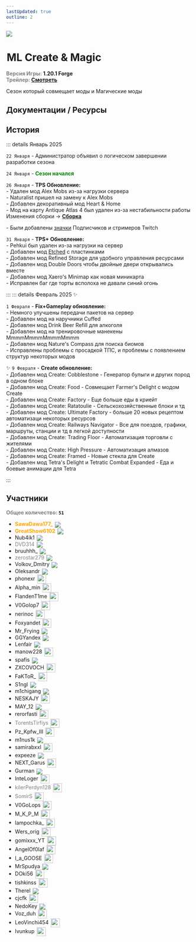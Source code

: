 ```yaml
---
lastUpdated: true
outline: 2
---
```


![](/WIKI/ML-Create-N-Magic/banner.png)

# <iconify-icon icon="game-icons:steampunk-goggles"  style="margin-bottom:-0.3rem;margin-right:0.10rem;margin:center;color: #d77b57"></iconify-icon> ML Create & Magic <br/> <span style="color: gray;"><sup></sup></span>

**<span style="color: gray;">Версия Игры:</span> 1.20.1 Forge** <br/>
**<span style="color: gray;">Трейлер:</span> [Смотреть](https://youtu.be/jEi3TTYrKgI)**

Сезон который совмещает моды <Pill name="Create" link="https://www.curseforge.com/minecraft/mc-mods/create" image="https://media.forgecdn.net/avatars/thumbnails/1065/184/64/64/638598725500886388.png" /> и Магические моды


## Документации / Ресурсы

<Links :items="[
    { 
        name: 'Сборка', 
        link: 'ml-createmagic/modpack', 
        icon: 'solar:box-bold-duotone',
        color: '#868dcc'
    },
    { 
        name: 'Значки', 
        link: 'ml-createmagic/nickname-custom', 
        icon: 'solar:medal-star-circle-bold-duotone',
        color: '#868dcc'
    },
    { 
        name: 'FlectoneChat', 
        link: 'ml-createmagic/flectone-chat', 
        icon: 'solar:chat-round-dots-bold-duotone',
        color: '#868dcc'
    },
    { 
        name: 'Etched', 
        link: 'ml-createmagic/etched', 
        icon: 'solar:play-circle-bold-duotone',
        color: '#868dcc'
    },
    {
      name: 'Подписка Plus',
      desc: 'Boosty',
      link: '/wiki/minelacs-plus',
      icon: 'simple-icons:boosty',
      color: '#f0662a'
    },
  ]"
/>

## История
::: details Январь 2025

`22 Января` - Администратор объявил о логическом завершении разработки сезона

`24 Января` - **<span style="color: green;">Сезон начался</span>**

`26 Января` - **TPS Обновление:** <br/>
\- Удален мод Alex Mobs из-за нагрузки сервера<br/>
\- Naturalist пришел на замену к Alex Mobs<br/>
\- Добавлен декоративный мод Heart & Home<br/>
\- Мод на карту Antique Atlas 4 был удален из-за нестабильности работы<br/>
Изменения сборки -> **[Сборка](ml-createmagic/modpack)**<br/> 

\- Были добавлены [значки](ml-createmagic/nickname-custom) Подписчиков <Pill name="Plus" link="/wiki/minelacs-plus" icon="simple-icons:boosty" color="#f0662a" /> и стримеров Twitch

`31 Января` - **TPS+ Обновление:** <br/>
\- Pehkui был удален из-за нагрузки на сервер <br/>
\- Добавлен мод [Etched](/wiki/season/ml-createmagic/etched) с пластинками<br/>
\- Добавлен мод Refined Storage для удобного управления ресурсами<br/>
\- Добавлен мод Double Doors чтобы двойные двери открывались вместе<br/>
\- Добавлен мод Xaero's Minimap как новая миникарта<br/>
\- Исправлен баг где торты всполоха не давали синий огонь<br/>

:::
::: details Февраль 2025 ✨

`1 Февраля` - **Fix+Gameplay обновление:**<br/> 
\- Немного улучшены передачи пакетов на сервер<br/>
\- Добавлен мод на наручники Cuffed <br/>
\- Добавлен мод Drink Beer Refill для алкоголя<br/>
\- Добавлен мод на тренировочные манекены MmmmMmmmMmmmMmmm <br/>
\- Добавлен мод Nature's Compass для поиска биомов <br/>
\- Исправлены проблемы с просадкой ТПС, и проблемы с появлением структур некоторых модов<br/>

✨ `9 Февраля` - **Create обновление:**<br/> 
\- Добавлен мод Create: Cobblestone - Генератор булыги и других пород в одном блоке<br/>
\- Добавлен мод Create: Food - Совмещает Farmer's Delight с модом Create <br/>
\- Добавлен мод Create: Factory - Еще больше еды в криейт <br/>
\- Добавлен мод Create: Ratatoulie - Сельскохозяйственные блоки и тд<br/>
\- Добавлен мод Create: Ultimate Factory - больше 20 новых рецептом автоматизаци некоторых ресурсов <br/>
\- Добавлен мод Create: Railways Navigator - Все для поездов, графики, маршруты, станции и тд в легкой доступности <br/>
\- Добавлен мод Create: Trading Floor - Автоматизация торговли с жителями<br/>
\- Добавлен мод Create: High Pressure - Автоматизация алмазов <br/>
\- Добавлен мод Create: Framed - Новые стекла для Create <br/>
\- Добавлен мод Tetra's Delight и Tetratic Combat Expanded - Еда и боевые анимации для Tetra<br/>


:::





## Участники
**<span style="color: gray;">Общее количество:</span> `51`**

- **<span style="color: orange;">SawaDawa177_</span>** <img src="https://api.mineatar.io/face/0c81442c240b4087851ff50f3d8fd589?scale=3" style="display: inline; margin: 0 2px; vertical-align: middle;" />
- **<span style="color: orange;">GreatShow6102</span>** <img src="https://api.mineatar.io/face/ceb1b631-d2ff-4166-8458-e4c8498e1248?scale=3" style="display: inline; margin: 0 2px; vertical-align: middle;" />
- Nub4ik1  <img src="https://api.mineatar.io/face/d2b496f0-c2b0-4849-8dee-a6bda731a7eb?scale=3" style="display: inline; margin: 0 2px; vertical-align: middle;" />
- <span style="color: gray;">DVD314</span> <img src="https://api.mineatar.io/face/9806b0b5-baa2-48c6-b70e-64af239a78eb?scale=3" style="display: inline; margin: 0 2px; vertical-align: middle;" /> 
- bruuhhh_ <img src="https://api.mineatar.io/face/45e529c8-4a8e-44eb-b02c-5b99e41a9d1c?scale=3" style="display: inline; margin: 0 2px; vertical-align: middle;" /> 
- <span style="color: gray;">zerostar279</span> <img src="https://api.mineatar.io/face/cfc33bd0-b49d-4b65-99d8-92ee7090a011?scale=3" style="display: inline; margin: 0 2px; vertical-align: middle;" /> 
- Volkov_Dmitry <img src="https://api.mineatar.io/face/fb7aeb5d-4397-48de-ac23-c1785034ef21?scale=3" style="display: inline; margin: 0 2px; vertical-align: middle;" /> 
- Oleksandr <img src="https://api.mineatar.io/face/23453d68-e515-4bb0-be4f-1bc0c1ac8ef1?scale=3" style="display: inline; margin: 0 2px; vertical-align: middle;" />
- phonexr <img src="/minecraft/playerHeads/steveHead.png" style="display: inline; margin: 0 2px; vertical-align: middle;" width="24" height="24"/>
- Alpha_min <img src="/minecraft/playerHeads/steveHead.png" style="display: inline; margin: 0 2px; vertical-align: middle;" width="24" height="24"/>
- FlandenT1me <img src="/minecraft/playerHeads/steveHead.png" style="display: inline; margin: 0 2px; vertical-align: middle;" width="24" height="24"/>
- V0Golop7 <img src="/minecraft/playerHeads/steveHead.png" style="display: inline; margin: 0 2px; vertical-align: middle;" width="24" height="24"/>
- nerinoc <img src="/minecraft/playerHeads/steveHead.png" style="display: inline; margin: 0 2px; vertical-align: middle;" width="24" height="24"/>
- Foxyandet <img src="/minecraft/playerHeads/steveHead.png" style="display: inline; margin: 0 2px; vertical-align: middle;" width="24" height="24"/>
- Mr_Frying <img src="https://api.mineatar.io/face/8a587fdf-a714-42db-b460-cac37bfaaaeb?scale=3" style="display: inline; margin: 0 2px; vertical-align: middle;" />
- GGYandex <img src="https://api.mineatar.io/face/cc0c068e-8242-490b-9e1e-68dd925ebdb3?scale=3" style="display: inline; margin: 0 2px; vertical-align: middle;" />
- Lenfair <img src="https://api.mineatar.io/face/d36339eb-2d45-4c50-a1d9-06be69c1321e?scale=3" style="display: inline; margin: 0 2px; vertical-align: middle;" />
- manow228 <img src="/minecraft/playerHeads/steveHead.png" style="display: inline; margin: 0 2px; vertical-align: middle;" width="24" height="24"/>
- spafis <img src="https://api.mineatar.io/face/24c076a7-aecc-4934-9d95-19ccc5860bc2?scale=3" style="display: inline; margin: 0 2px; vertical-align: middle;" />
- ZXCOVOCH <img src="/minecraft/playerHeads/steveHead.png" style="display: inline; margin: 0 2px; vertical-align: middle;" width="24" height="24"/>
- FaKToR_ <img src="/minecraft/playerHeads/steveHead.png" style="display: inline; margin: 0 2px; vertical-align: middle;" width="24" height="24"/>
- S1ngl <img src="https://api.mineatar.io/face/cd017093-8033-4045-8204-fec3b17a9e69?scale=3" style="display: inline; margin: 0 2px; vertical-align: middle;" />
- m1chigang <img src="https://api.mineatar.io/face/566bac65-6941-4454-9d50-7a4339fc433a?scale=3" style="display: inline; margin: 0 2px; vertical-align: middle;" />
- NESKAJY <img src="/minecraft/playerHeads/steveHead.png" style="display: inline; margin: 0 2px; vertical-align: middle;" width="24" height="24"/>
- MAY_12 <img src="https://api.mineatar.io/face/119df178-117b-48c3-8eeb-4727ead662ed?scale=3" style="display: inline; margin: 0 2px; vertical-align: middle;" />
- rerorfasti <img src="/minecraft/playerHeads/steveHead.png" style="display: inline; margin: 0 2px; vertical-align: middle;" width="24" height="24"/>
- <span style="color: gray;">TorentsTirfiys</span> <img src="/minecraft/playerHeads/steveHead.png" style="display: inline; margin: 0 2px; vertical-align: middle;" width="24" height="24"/>
- Pz_Kpfw_III <img src="/minecraft/playerHeads/steveHead.png" style="display: inline; margin: 0 2px; vertical-align: middle;" width="24" height="24"/>
- m1nus1k <img src="https://api.mineatar.io/face/2b4b6a4e-dfc1-41b4-926a-6cd0e18fb786?scale=3" style="display: inline; margin: 0 2px; vertical-align: middle;" />
- samirabxxl <img src="/minecraft/playerHeads/steveHead.png" style="display: inline; margin: 0 2px; vertical-align: middle;" width="24" height="24"/>
- expeeze <img src="https://api.mineatar.io/face/cdd3d3eb-57a9-46a2-961c-e52d2f1219f3?scale=3" style="display: inline; margin: 0 2px; vertical-align: middle;" />
- NEXT_Garus <img src="/minecraft/playerHeads/steveHead.png" style="display: inline; margin: 0 2px; vertical-align: middle;" width="24" height="24"/>
- Gurman <img src="https://api.mineatar.io/face/373d97b1-de94-4a6c-a71c-0cee5277e0b1?scale=3" style="display: inline; margin: 0 2px; vertical-align: middle;" />
- InteLoger <img src="/minecraft/playerHeads/steveHead.png" style="display: inline; margin: 0 2px; vertical-align: middle;" width="24" height="24"/>
- <span style="color: gray;">kilerPerdyn128</span> <img src="/minecraft/playerHeads/steveHead.png" style="display: inline; margin: 0 2px; vertical-align: middle;" width="24" height="24"/>
- <span style="color: gray;">SomirS</span> <img src="/minecraft/playerHeads/steveHead.png" style="display: inline; margin: 0 2px; vertical-align: middle;" width="24" height="24"/>
- V0GoLops <img src="/minecraft/playerHeads/steveHead.png" style="display: inline; margin: 0 2px; vertical-align: middle;" width="24" height="24"/>
- M_K_P_M <img src="/minecraft/playerHeads/steveHead.png" style="display: inline; margin: 0 2px; vertical-align: middle;" width="24" height="24"/>
- lampochka_  <img src="/minecraft/playerHeads/steveHead.png" style="display: inline; margin: 0 2px; vertical-align: middle;" width="24" height="24"/>
- Wers_orig <img src="/minecraft/playerHeads/steveHead.png" style="display: inline; margin: 0 2px; vertical-align: middle;" width="24" height="24"/>
- gomixxx_YT <img src="/minecraft/playerHeads/steveHead.png" style="display: inline; margin: 0 2px; vertical-align: middle;" width="24" height="24"/>
- AngelOf0laf <img src="/minecraft/playerHeads/steveHead.png" style="display: inline; margin: 0 2px; vertical-align: middle;" width="24" height="24"/>
- I_a_GOOSE <img src="/minecraft/playerHeads/steveHead.png" style="display: inline; margin: 0 2px; vertical-align: middle;" width="24" height="24"/>
- MrSpudya <img src="https://api.mineatar.io/face/a994dc62-c45a-4674-a61b-1bf9bcddf402?scale=3" style="display: inline; margin: 0 2px; vertical-align: middle;" />
- DOki56 <img src="/minecraft/playerHeads/steveHead.png" style="display: inline; margin: 0 2px; vertical-align: middle;" width="24" height="24"/>
- tishkinss <img src="/minecraft/playerHeads/steveHead.png" style="display: inline; margin: 0 2px; vertical-align: middle;" width="24" height="24"/>
- Therel <img src="https://api.mineatar.io/face/4701fc38-40b6-4cb8-86a7-7af88c0881cb?scale=3" style="display: inline; margin: 0 2px; vertical-align: middle;" />
- cjcfk <img src="/minecraft/playerHeads/steveHead.png" style="display: inline; margin: 0 2px; vertical-align: middle;" width="24" height="24"/>
- NedoKey <img src="https://api.mineatar.io/face/56700259-f755-4753-89c2-e19fc588b98d?scale=3" style="display: inline; margin: 0 2px; vertical-align: middle;" />
- Voz_duh <img src="/minecraft/playerHeads/steveHead.png" style="display: inline; margin: 0 2px; vertical-align: middle;" width="24" height="24"/>
- LeoVinchi454 <img src="/minecraft/playerHeads/steveHead.png" style="display: inline; margin: 0 2px; vertical-align: middle;" width="24" height="24"/>
- Ivunkup <img src="/minecraft/playerHeads/steveHead.png" style="display: inline; margin: 0 2px; vertical-align: middle;" width="24" height="24"/>
